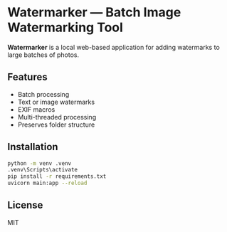 # Watermarker — Batch Image Watermarking Tool

**Watermarker** is a local web-based application for adding watermarks to large batches of photos.

## Features
- Batch processing
- Text or image watermarks
- EXIF macros
- Multi-threaded processing
- Preserves folder structure

## Installation
```bash
python -m venv .venv
.venv\Scripts\activate
pip install -r requirements.txt
uvicorn main:app --reload
```

## License
MIT
